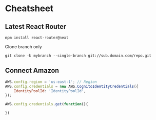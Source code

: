# Cheatsheet 


## Latest React Router

```npm install react-router@next```

Clone branch only

```git clone -b mybranch --single-branch git://sub.domain.com/repo.git```

## Connect Amazon
```javascript
AWS.config.region = 'us-east-1'; // Region
AWS.config.credentials = new AWS.CognitoIdentityCredentials({
    IdentityPoolId: 'IdentityPoolId',
});

AWS.config.credentials.get(function(){

})
```
